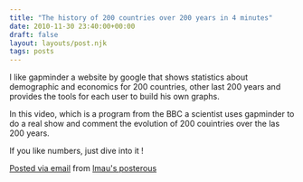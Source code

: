 ```yaml
---
title: "The history of 200 countries over 200 years in 4 minutes"
date: 2010-11-30 23:40:00+00:00
draft: false
layout: layouts/post.njk
tags: posts
---
```


I like gapminder a website by google that shows statistics about demographic and economics for 200 countries, other last 200 years and provides the tools for each user to build his own graphs.


In this video, which is a program from the BBC a scientist uses gapminder to do a real show and comment the evolution of 200 couintries over the las 200 years.

If you like numbers, just dive into it !







[Posted via email](http://posterous.com) from [lmau's posterous](http://lmau.posterous.com/the-history-of-200-countries-over-200-years-i)
